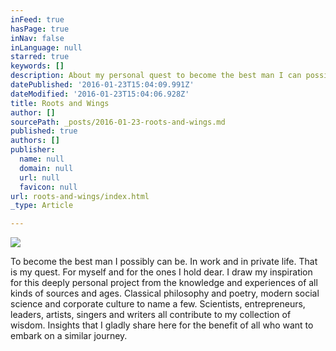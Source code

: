 ```yaml
---
inFeed: true
hasPage: true
inNav: false
inLanguage: null
starred: true
keywords: []
description: About my personal quest to become the best man I can possibly be.
datePublished: '2016-01-23T15:04:09.991Z'
dateModified: '2016-01-23T15:04:06.928Z'
title: Roots and Wings
author: []
sourcePath: _posts/2016-01-23-roots-and-wings.md
published: true
authors: []
publisher:
  name: null
  domain: null
  url: null
  favicon: null
url: roots-and-wings/index.html
_type: Article

---
```

![](https://the-grid-user-content.s3-us-west-2.amazonaws.com/5c18331c-71d1-4d13-98d0-fd11b9ba33a0.jpg)

To become the best man I possibly can be. In work and in private life. That is my quest. For myself and for the ones I hold dear. I draw my inspiration for this deeply personal project from the knowledge and experiences of all kinds of sources and ages. Classical philosophy and poetry, modern social science and corporate culture to name a few. Scientists, entrepreneurs, leaders, artists, singers and writers all contribute to my collection of wisdom. Insights that I gladly share here for the benefit of all who want to embark on a similar journey.
